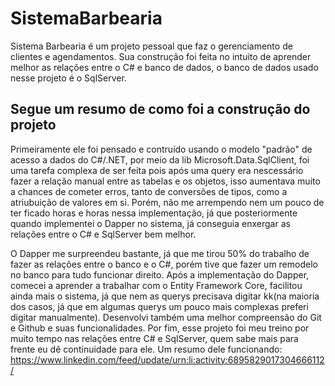 # SistemaBarbearia

Sistema Barbearia é um projeto pessoal que faz o gerenciamento de clientes e agendamentos. Sua construção foi feita no intuito de aprender melhor as relações entre o C# e banco de dados, o banco de dados usado nesse projeto é o SqlServer.

## Segue um resumo de como foi a construção do projeto

Primeiramente ele foi pensado e contruído usando o modelo "padrão" de acesso a dados do C#/.NET, por meio da lib Microsoft.Data.SqlClient, foi uma tarefa complexa de ser feita pois após uma query era nescessário fazer a relação manual entre as tabelas e os objetos, isso aumentava muito a chances de cometer erros, tanto de conversões de tipos, como a atriubuição de valores em si. Porém, não me arrempendo nem um pouco de ter ficado horas e horas nessa implementação, já que posteriormente quando implementei o Dapper no sistema, já conseguia enxergar as relações entre o C# e SqlServer bem melhor.

O Dapper me surpreendeu bastante, já que me tirou 50% do trabalho de fazer as relações entre o banco e o C#, porém tive que fazer um remodelo no banco para tudo funcionar direito. Após a implementação do Dapper, comecei a aprender a trabalhar com o Entity Framework Core, facilitou ainda mais o sistema, já que nem as querys precisava digitar kk(na maioria dos casos, já que em algumas querys um pouco  mais complexas preferi digitar manualmente). Desenvolvi também uma melhor compreensão do Git e Github e suas funcionalidades. Por fim, esse projeto foi meu treino por muito tempo nas relações entre C# e SqlServer, quem sabe mais para frente eu dê continuidade para ele.
Um resumo dele funcionando: https://www.linkedin.com/feed/update/urn:li:activity:6895829017304666112/
